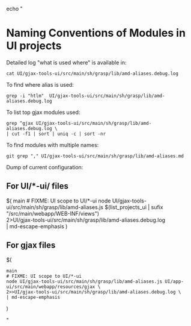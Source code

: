 echo "

# Naming Conventions of Modules in UI projects

Detailed log "what is used where" is available in:

	cat UI/gjax-tools-ui/src/main/sh/grasp/lib/amd-aliases.debug.log

To find where alias is used:

	grep -i "htlm"  UI/gjax-tools-ui/src/main/sh/grasp/lib/amd-aliases.debug.log

To list top gjax modules used:

	grep ^gjax UI/gjax-tools-ui/src/main/sh/grasp/lib/amd-aliases.debug.log \
	| cut -f1 | sort | uniq -c | sort -nr
	
To find modules with multiple names:

	git grep "," UI/gjax-tools-ui/src/main/sh/grasp/lib/amd-aliases.md

Dump of current configuration:

## For UI/*-ui/ files

$(
	main
	# FIXME: UI scope to UI/*-ui
	node UI/gjax-tools-ui/src/main/sh/grasp/lib/amd-aliases.js $(list_projects_ui | sufix "/src/main/webapp/WEB-INF/views") \
	2>UI/gjax-tools-ui/src/main/sh/grasp/lib/amd-aliases.debug.log \
	| md-escape-emphasis
)

## For gjax files

$(

	main
	# FIXME: UI scope to UI/*-ui
	node UI/gjax-tools-ui/src/main/sh/grasp/lib/amd-aliases.js UI/app-ui/src/main/webapp/resources/gjax \
	2>>UI/gjax-tools-ui/src/main/sh/grasp/lib/amd-aliases.debug.log \
	| md-escape-emphasis
)

"
